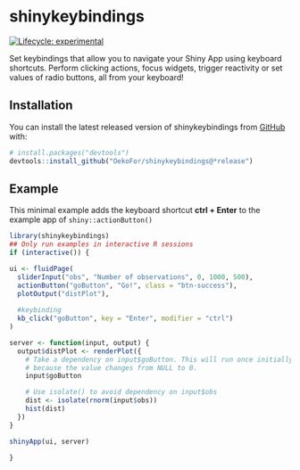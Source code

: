 
<!-- README.md is generated from README.Rmd. Please edit that file -->

# shinykeybindings

<!-- badges: start -->

[![Lifecycle:
experimental](https://img.shields.io/badge/lifecycle-experimental-orange.svg)](https://lifecycle.r-lib.org/articles/stages.html#experimental)
<!-- badges: end -->

Set keybindings that allow you to navigate your Shiny App using keyboard
shortcuts. Perform clicking actions, focus widgets, trigger reactivity
or set values of radio buttons, all from your keyboard!

## Installation

You can install the latest released version of shinykeybindings from
[GitHub](https://github.com/) with:

``` r
# install.packages("devtools")
devtools::install_github("OekoFor/shinykeybindings@*release")
```

## Example

This minimal example adds the keyboard shortcut **ctrl + Enter** to the
example app of `shiny::actionButton()`

``` r
library(shinykeybindings)
## Only run examples in interactive R sessions
if (interactive()) {

ui <- fluidPage(
  sliderInput("obs", "Number of observations", 0, 1000, 500),
  actionButton("goButton", "Go!", class = "btn-success"),
  plotOutput("distPlot"),
  
  #keybinding
  kb_click("goButton", key = "Enter", modifier = "ctrl")
)

server <- function(input, output) {
  output$distPlot <- renderPlot({
    # Take a dependency on input$goButton. This will run once initially,
    # because the value changes from NULL to 0.
    input$goButton

    # Use isolate() to avoid dependency on input$obs
    dist <- isolate(rnorm(input$obs))
    hist(dist)
  })
}

shinyApp(ui, server)

}
```
